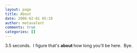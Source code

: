 ```yaml
---
layout: page
title: About
date: 2006-02-01 05:19
author: metavalent
comments: true
categories: []
---
```

3.5 seconds.  I figure that's <strong>about </strong>how long you'll be here.  Bye.
